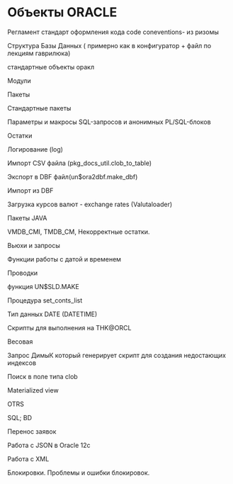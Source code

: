 # Объекты ORACLE

  
Регламент стандарт оформления кода code coneventions- из ризомы

Структура Базы Данных \( примерно как в конфигуратор + файл по лекциям гаврилюка\)

стандартные объекты оракл

Модули

Пакеты

Стандартные пакеты

Параметры и макросы SQL-запросов и анонимных PL/SQL-блоков

Остатки

Логирование \(log\)

Импорт CSV файла \(pkg\_docs\_util.clob\_to\_table\)

Экспорт в DBF файл\(un$ora2dbf.make\_dbf\)

Импорт из DBF 

Загрузка курсов валют - exchange rates \(Valutaloader\)

Пакеты JAVA

VMDB\_CMI, TMDB\_CM, Некорректные остатки.

Вьюхи и запросы

Функции работы с датой и временем

Проводки

функция UN$SLD.MAKE

Процедура set\_conts\_list

Тип данных DATE \(DATETIME\)

Скрипты для выполнения на THK@ORCL

Весовая

Запрос ДимыК который генерирует скрипт для создания недостающих индексов

Поиск в поле типа clob

Materialized view

OTRS

SQL; BD

Перенос заявок

Работа с JSON в Oracle 12c

Работа с XML

Блокировки. Проблемы и ошибки блокировок.

